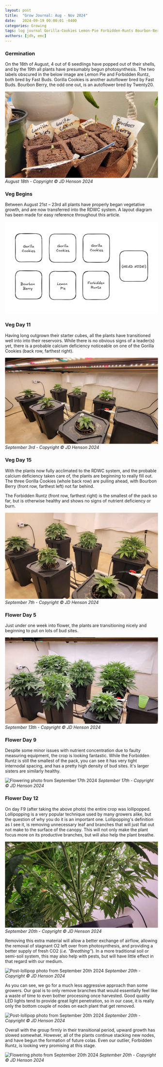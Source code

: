```yaml
---
layout: post
title:  "Grow Journal: Aug - Nov 2024"
date:   2024-09-19 00:00:01 -0400
categories: Growing
tags: log journal Gorilla-Cookies Lemon-Pie Forbidden-Runts Bourbon-Berry FastBuds Twenty20 General-Hydroponics Botanicare DWC RDWC
authors: [jdh, emc]
---
```


### Germination

On the 18th of August, 4 out of 6 seedlings have popped out of their shells, and by the 19th all plants have presumably begun photosynthesis. The two labels obscured in the below image are Lemon Pie and Forbidden Runtz, both bred by Fast Buds. Gorilla Cookies is another autoflower bred by Fast Buds. Bourbon Berry, the odd one out, is an autoflower bred by Twenty20.

![Seedling photo from August 18th 2024](https://raw.githubusercontent.com/jdelvin-admin/jdelvin-admin.github.io/refs/heads/main/assets/img/photos/2024-08-18.jpg) *August 18th - Copyright ©️ JD Henson 2024*

### Veg Begins

Between August 21st – 23rd all plants have properly began vegetative growth, and are now transferred into the RDWC system. A layout diagram has been made for easy reference throughout this article.

![Diagram visualizing the layout of different cannabis strains in the AU24 batch.](https://raw.githubusercontent.com/jdelvin-admin/jdelvin-admin.github.io/refs/heads/main/assets/img/photos/2024-09-03-diagram.png)

### Veg Day 11

Having long outgrown their starter cubes, all the plants have transitioned well into into their reservoirs. While there is no obvious signs of a leader(s) yet, there is a probable calcium deficiency noticeable on one of the Gorilla Cookies (back row, farthest right). 

![Vegetative photo from September 3rd 2024](https://raw.githubusercontent.com/jdelvin-admin/jdelvin-admin.github.io/refs/heads/main/assets/img/photos/2024-09-03.jpg) *September 3rd - Copyright ©️ JD Henson 2024*

### Veg Day 15

With the plants now fully acclimated to the RDWC system, and the probable calcium deficiency taken care of, the plants are beginning to really fill out. The three Gorilla Cookies (whole back row) are pulling ahead, with Bourbon Berry (front row, farthest left) not far behind. 

The Forbidden Runtz (front row, farthest right) is the smallest of the pack so far, but is otherwise healthy and shows no signs of nutrient deficiency or burn.

![Vegetative photo from September 7th 2024](https://raw.githubusercontent.com/jdelvin-admin/jdelvin-admin.github.io/refs/heads/main/assets/img/photos/2024-09-07.jpg) *September 7th - Copyright ©️ JD Henson 2024*

### Flower Day 5

Just under one week into flower, the plants are transitioning nicely and beginning to put on lots of bud sites.

![Flowering photo from September 13th 2024](https://raw.githubusercontent.com/jdelvin-admin/jdelvin-admin.github.io/refs/heads/main/assets/img/photos/2024-09-13.jpg) *September 13th - Copyright ©️ JD Henson 2024*

### Flower Day 9

Despite some minor issues with nutrient concentration due to faulty measuring equipment, the crop is looking fantastic. While the Forbidden Runtz is still the smallest of the pack, you can see it has very tight internodal spacing, and has a pretty high density of bud sites. It's larger sisters are similarly healthy.

![Flowering photo from September 17th 2024](https://raw.githubusercontent.com/jdelvin-admin/jdelvin-admin.github.io/refs/heads/main/assets/img/photos/2024-09-17.png) *September 17th - Copyright ©️ JD Henson 2024*

### Flower Day 12

On day F9 (after taking the above photo) the entire crop was lollipopped. Lollipopping is a very popular technique used by many growers alike, but the question of why you do it is an important one. Lollipopping's definition as I see it, is removing unnecessary leaf and branches that will just flat out not make to the surface of the canopy. This will not only make the plant focus more on its productive branches, but will also help the plant breathe.

![Post-lollipop photo from September 20th 2024](https://raw.githubusercontent.com/jdelvin-admin/jdelvin-admin.github.io/refs/heads/main/assets/img/photos/2024-09-20.jpg) *September 20th - Copyright ©️ JD Henson 2024*

Removing this extra material will allow a better exchange of airflow, allowing the removal of stagnant O2 left over from photosynthesis, and providing a better supply of fresh CO2 (*i.e. "Breathing"*). In a more traditional soil or semi-soil system, this may also help with pests, but will have little effect in that regard with our medium.

![Post-lollipop photo from September 20th 2024](https://raw.githubusercontent.com/jdelvin-admin/jdelvin-admin.github.io/refs/heads/main/assets/img/photos/2024-09-20.png) *September 20th - Copyright ©️ JD Henson 2024*

As you can see, we go for a much less aggressive approach than some growers. Our goal is to only remove branches that would essentially feel like a waste of time to even bother processing once harvested. Good quality LED lights tend to provide great light penetration, so in our case, it is really only the bottom couple of nodes on each plant that get removed.

![Post-lollipop photo from September 20th 2024](https://raw.githubusercontent.com/jdelvin-admin/jdelvin-admin.github.io/refs/heads/main/assets/img/photos/2024-09-20b.png) *September 20th - Copyright ©️ JD Henson 2024*

Overall with the group firmly in their transitional period, upward growth has slowed somewhat. However, all of the plants continue stacking new nodes, and have begun the formation of future colas. Even our outlier, Forbidden Runtz, is looking very promising at this stage.

![Flowering photo from September 20th 2024](https://raw.githubusercontent.com/jdelvin-admin/jdelvin-admin.github.io/refs/heads/main/assets/img/photos/2024-09-20c.png) *September 20th - Copyright ©️ JD Henson 2024*
